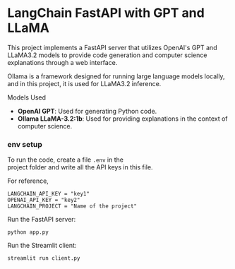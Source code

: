 # LangChain FastAPI with GPT and LLaMA

This project implements a FastAPI server that utilizes OpenAI's GPT and LLaMA3.2 models to provide code generation and computer science explanations through a web interface.

Ollama is a framework designed for running large language models locally, and in this project, it is used for LLaMA3.2 inference.

Models Used
- **OpenAI GPT**: Used for generating Python code.
- **Ollama LLaMA-3.2:1b**: Used for providing explanations in the context of computer science.


### env setup
To run the code, create a file `.env` in the project folder and write all the API keys in this file.

For reference,
```
LANGCHAIN_API_KEY = "key1"
OPENAI_API_KEY = "key2"
LANGCHAIN_PROJECT = "Name of the project"
```


Run the FastAPI server:
```
python app.py
```

Run the Streamlit client:
```
streamlit run client.py
```